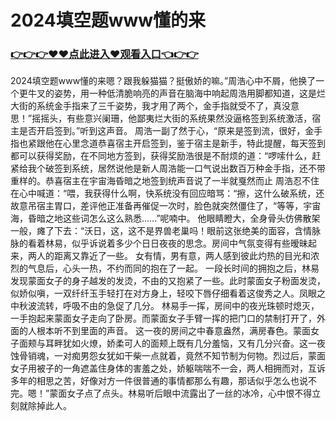 # 2024填空题www懂的来


### <a href="https://github.com/loiupq/bgty/issues/1">👉👉👉♥♥点此进入♥观看入口👈👉👉</a>
2024填空题www懂的来嗯？跟我躲猫猫？挺傲娇的嘛。”周浩心中不屑，他换了一个更牛叉的姿势，用一种低清脆响亮的声音在脑海中响起周浩用脚都知道，这是烂大街的系统金手指来了三千姿势，我才用了两个，金手指就受不了，真没意思！”摇摇头，有些意兴阑珊，他鄙夷烂大街的系统果然没逼格签到系统激活，宿主是否开启签到。”听到这声音。
  周浩一副了然于心，“原来是签到流，很好，金手指也紧跟他在心里念道恭喜宿主开启签到，鉴于宿主是新手，特此提醒，每天签到都可以获得奖励，在不同地方签到，获得奖励浩很是不耐烦的道：“啰嗦什么，赶紧给我个破签到系统，居然说他是新人周浩能一口气说出数百万种金手指，还不带重样的。恭喜宿主在宇宙海昏暗之地签到统声音说了一半就戛然而止 周浩忍不住在心中喊道：“喂，我获得什么啊，快系统没有回应暗骂：“擦，这什么破系统，还故意吊宿主胃口，差评他正准备再催促一次时，脸色就突然僵住了，“等等，宇宙海，昏暗之地这些词怎么这么熟悉……”呢喃中。
他眼睛瞪大，全身骨头仿佛散架一般，瘫了下去：“沃日，这，这不是界兽老巢吗！眼前这张绝美的面容，含情脉脉的看着林易，似乎诉说着多少个日日夜夜的思念。房间中气氛变得有些暧昧起来，两人的距离又靠近了一些。
女有情，男有意，两人感到彼此灼热的目光和浓烈的气息后，心头一热，不约而同的抱在了一起。 一段长时间的拥抱之后，林易发现蒙面女子的身子越发的发烫，不由的又抱紧了一些。此时蒙面女子粉面发烫，似娇似嗔，一双纤纤玉手轻打在对方身上，轻咬下唇仔细看着这俊秀之人。凤眼之中秋波流转，呼吸不由的急促了几分。
林易手一挥，房间中的夜光珠顿时熄灭，一手抱起来蒙面女子走向了卧房。而蒙面女子手臂一挥的把门口的禁制打开了，外面的人根本听不到里面的声音。
 这一夜的房间之中春意盎然，满房春色。蒙面女子面颊与耳畔犹如火燎，娇柔可人的面颊上既有几分羞恼，又有几分兴奋。这一夜蚀骨销魂，一对痴男怨女犹如干柴一点就着，竟然不知节制为何物。烈过后，蒙面女子用被子的一角遮盖住身体的害羞之处，娇躯喘喘不一会，两人相拥而对，互诉多年的相思之苦，好像对方一件很普通的事情都那么有趣，那话似乎怎么也说不完。嗯！”蒙面女子点了点头。林易听后眼中流露出了一丝的冰冷，心中恨不得立刻就除掉此人。
